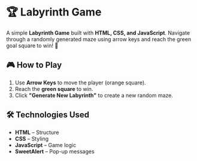 # 🏆 Labyrinth Game

A simple **Labyrinth Game** built with **HTML, CSS, and JavaScript**. Navigate through a randomly generated maze using arrow keys and reach the green goal square to win! 🎉

## 🎮 How to Play
1. Use **Arrow Keys** to move the player (orange square).
2. Reach the **green square** to win.
3. Click **"Generate New Labyrinth"** to create a new random maze.

## 🛠️ Technologies Used
- **HTML** – Structure
- **CSS** – Styling
- **JavaScript** – Game logic
- **SweetAlert** – Pop-up messages

